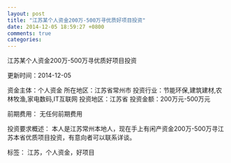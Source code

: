 ```yaml
---
layout: post
title: "江苏某个人资金200万-500万寻优质好项目投资"
date: 2014-12-05 18:59:27 +0800
comments: true
categories: 
---
```

江苏某个人资金200万-500万寻优质好项目投资



更新时间：2014-12-05

资金主体：个人资金
所在地区：江苏省常州市
投资行业：节能环保,建筑建材,农林牧渔,家电数码,IT互联网
投资地区：江苏省
投资金额：200万元-500万元

前期费用：
无任何前期费用

投资要求概述：
本人是江苏常州本地人，现在手上有闲产资金200万-500万寻江苏本省优质项目投资，有意向者可以联系详谈。

标签：
江苏，个人资金，好项目

